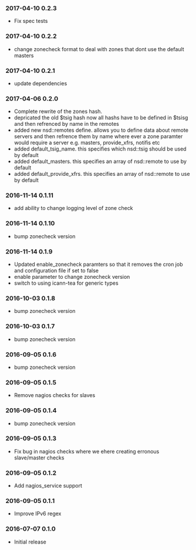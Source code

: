 ### 2017-04-10 0.2.3
* Fix spec tests

### 2017-04-10 0.2.2
* change zonecheck format to deal with zones that dont use the default masters

### 2017-04-10 0.2.1
* update dependencies

### 2017-04-06 0.2.0
* Complete rewrite of the zones hash.
* depricated the old $tsig hash now all hashs have to be defined in $tsisg and then refrenced by name in the remotes
* added new nsd::remotes define.  allows you to define data about remote servers and then refrence them by name where ever a zone paramter would require a server e.g. masters, provide_xfrs, notifis etc
* added default_tsig_name.  this specifies which nsd::tsig should be used by default
* added default_masters.  this specifies an array of nsd::remote to use by default
* added default_provide_xfrs.  this specifies an array of nsd::remote to use by default

### 2016-11-14 0.1.11
* add ability to change logging level of zone check

### 2016-11-14 0.1.10
* bump zonecheck version

### 2016-11-14 0.1.9
* Updated enable_zonecheck paramters so that it removes the cron job and configuration file if set to false
* enable parameter to change zonecheck version
* switch to using icann-tea for generic types

### 2016-10-03 0.1.8
* bump zonecheck version

### 2016-10-03 0.1.7
* bump zonecheck version

### 2016-09-05 0.1.6
* bump zonecheck version

### 2016-09-05 0.1.5
* Remove nagios checks for slaves

### 2016-09-05 0.1.4
* bump zonecheck version

### 2016-09-05 0.1.3
* Fix bug in nagios checks where we ehere creating erronous slave/master checks

### 2016-09-05 0.1.2
* Add nagios_service support

### 2016-09-05 0.1.1
* Improve IPv6 regex

### 2016-07-07 0.1.0
* Initial release

